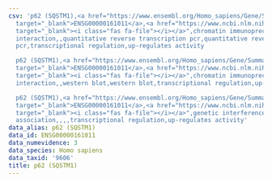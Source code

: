 ```yaml
---
csv: 'p62 (SQSTM1),<a href="https://www.ensembl.org/Homo_sapiens/Gene/Summary?db=core;g=ENSG00000161011"
  target="_blank">ENSG00000161011</a>,<a href="https://www.ncbi.nlm.nih.gov/pubmed/23386620"
  target="_blank"><i class="fas fa-file"></i></a>",chromatin immunoprecipitation assay,direct
  interaction,,quantitative reverse transcription pcr,quantitative reverse transcription
  pcr,transcriptional regulation,up-regulates activity

  p62 (SQSTM1),<a href="https://www.ensembl.org/Homo_sapiens/Gene/Summary?db=core;g=ENSG00000161011"
  target="_blank">ENSG00000161011</a>,<a href="https://www.ncbi.nlm.nih.gov/pubmed/25905985"
  target="_blank"><i class="fas fa-file"></i></a>",chromatin immunoprecipitation assay,direct
  interaction,,western blot,western blot,transcriptional regulation,up-regulates activity

  p62 (SQSTM1),<a href="https://www.ensembl.org/Homo_sapiens/Gene/Summary?db=core;g=ENSG00000161011"
  target="_blank">ENSG00000161011</a>,<a href="https://www.ncbi.nlm.nih.gov/pubmed/27846364"
  target="_blank"><i class="fas fa-file"></i></a>",genetic interference,functional
  association,,,,transcriptional regulation,up-regulates activity'
data_alias: p62 (SQSTM1)
data_id: ENSG00000161011
data_numevidence: 3
data_species: Homo sapiens
data_taxid: '9606'
title: p62 (SQSTM1)
---
```

